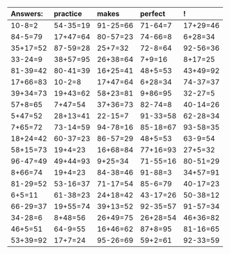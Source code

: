| Answers: | practice | makes | perfect | ! |
| :--- | :--- | :--- | :--- | :--- |
| 10-8=2 | 54-35=19 | 91-25=66 | 71-64=7 | 17+29=46 | 
| 84-5=79 | 17+47=64 | 80-57=23 | 74-66=8 | 6+28=34 | 
| 35+17=52 | 87-59=28 | 25+7=32 | 72-8=64 | 92-56=36 | 
| 33-24=9 | 38+57=95 | 26+38=64 | 7+9=16 | 8+17=25 | 
| 81-39=42 | 80-41=39 | 16+25=41 | 48+5=53 | 43+49=92 | 
| 17+66=83 | 10-2=8 | 17+47=64 | 6+28=34 | 74-37=37 | 
| 39+34=73 | 19+43=62 | 58+23=81 | 9+86=95 | 32-27=5 | 
| 57+8=65 | 7+47=54 | 37+36=73 | 82-74=8 | 40-14=26 | 
| 5+47=52 | 28+13=41 | 22-15=7 | 91-33=58 | 62-28=34 | 
| 7+65=72 | 73-14=59 | 94-78=16 | 85-18=67 | 93-58=35 | 
| 18+24=42 | 60-37=23 | 86-57=29 | 48+5=53 | 63-9=54 | 
| 58+15=73 | 19+4=23 | 16+68=84 | 77+16=93 | 27+5=32 | 
| 96-47=49 | 49+44=93 | 9+25=34 | 71-55=16 | 80-51=29 | 
| 8+66=74 | 19+4=23 | 84-38=46 | 91-88=3 | 34+57=91 | 
| 81-29=52 | 53-16=37 | 71-17=54 | 85-6=79 | 40-17=23 | 
| 6+5=11 | 61-38=23 | 24+18=42 | 43-17=26 | 50-38=12 | 
| 66-29=37 | 19+55=74 | 39+13=52 | 92-35=57 | 91-57=34 | 
| 34-28=6 | 8+48=56 | 26+49=75 | 26+28=54 | 46+36=82 | 
| 46+5=51 | 64-9=55 | 16+46=62 | 87+8=95 | 81-16=65 | 
| 53+39=92 | 17+7=24 | 95-26=69 | 59+2=61 | 92-33=59 | 
